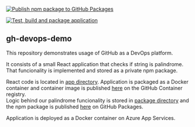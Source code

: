 [![Publish npm package to GitHub Packages](https://github.com/cvitaa11/gh-devops-demo/actions/workflows/publish-npm.yml/badge.svg)](https://github.com/cvitaa11/gh-devops-demo/actions/workflows/publish-npm.yml)

[![Test, build and package application](https://github.com/cvitaa11/gh-devops-demo/actions/workflows/build-docker.yml/badge.svg)](https://github.com/cvitaa11/gh-devops-demo/actions/workflows/build-docker.yml)

## gh-devops-demo

This repository demonstrates usage of GitHub as a DevOps platform.

It consists of a small React application that checks if string is palindrome. That funcionality is implemented and stored as a private npm package.

React code is located in [app directory](./app/). Application is packaged as a Docker container and container image is published [here](https://github.com/cvitaa11/gh-devops-demo/pkgs/container/app-demo) on the GitHub Container registry.\
Logic behind our palindrome funcionality is stored in [package directory](./package/) and the npm package is published [here](https://github.com/cvitaa11/gh-devops-demo/pkgs/npm/is-palindrome) on GitHub Packages.

Application is deployed as a Docker container on Azure App Services.
